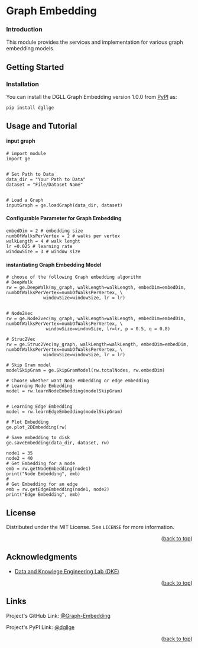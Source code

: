 # Graph Embedding
### Introduction
This module provides the services and implementation for various graph embedding models.

## Getting Started
### Installation

You can install the DGLL Graph Embedding version 1.0.0 from [PyPI](https://pypi.org/project/dgllge/) as:

    pip install dgllge

## Usage and Tutorial
#### input graph
```
# import module
import ge


# Set Path to Data
data_dir = "Your Path to Data"
dataset = "File/Dataset Name"


# Load a Graph
inputGraph = ge.loadGraph(data_dir, dataset)
```

#### Configurable Parameter for Graph Embedding
```
embedDim = 2 # embedding size
numbOfWalksPerVertex = 2 # walks per vertex
walkLength = 4 # walk lenght
lr =0.025 # learning rate
windowSize = 3 # window size
```

#### instantiating Graph Embedding Model
```
# choose of the following Graph embedding algorithm
# DeepWalk
rw = ge.DeepWalk(my_graph, walkLength=walkLength, embedDim=embedDim, numbOfWalksPerVertex=numbOfWalksPerVertex, \
              windowSize=windowSize, lr = lr)
              
              
# Node2Vec
rw = ge.Node2vec(my_graph, walkLength=walkLength, embedDim=embedDim, numbOfWalksPerVertex=numbOfWalksPerVertex, \
               windowSize=windowSize, lr=lr, p = 0.5, q = 0.8)

# Struc2Vec
rw = ge.Struc2Vec(my_graph, walkLength=walkLength, embedDim=embedDim, numbOfWalksPerVertex=numbOfWalksPerVertex, \
              windowSize=windowSize, lr = lr)
              
# Skip Gram model
modelSkipGram = ge.SkipGramModel(rw.totalNodes, rw.embedDim)

# Choose whether want Node embedding or edge embedding
# Learning Node Embedding
model = rw.learnNodeEmbedding(modelSkipGram)


# Learning Edge Embedding
model = rw.learnEdgeEmbedding(modelSkipGram)

# Plot Embedding
ge.plot_2DEmbedding(rw)

# Save embedding to disk
ge.saveEmbedding(data_dir, dataset, rw)

node1 = 35
node2 = 40
# Get Embedding for a node
emb = rw.getNodeEmbedding(node1)
print("Node Embedding", emb)
#
# Get Embedding for an edge
emb = rw.getEdgeEmbedding(node1, node2)
print("Edge Embedding", emb)
```

<!-- LICENSE.txt -->
## License

Distributed under the MIT License. See `LICENSE` for more information.

<p align="right">(<a href="#top">back to top</a>)</p>

<!-- ACKNOWLEDGMENTS -->
## Acknowledgments
* [Data and Knowlege Engineering Lab (DKE)](http://dke.khu.ac.kr/)
<p align="right">(<a href="#top">back to top</a>)</p>

## Links
Project's GitHub Link: [@Graph-Embedding](https://github.com/sahibzada-irfanullah/Graph-Embedding)

Project's PyPI Link: [@dgllge](https://pypi.org/project/dgllge/)

<p align="right">(<a href="#top">back to top</a>)</p>